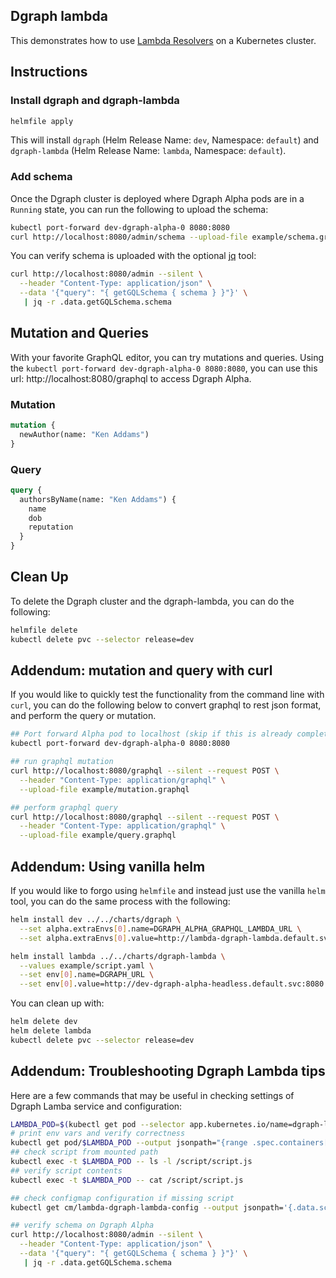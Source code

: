 ## Dgraph lambda

This demonstrates how to use [Lambda Resolvers](https://dgraph.io/docs/dgraphcloud/cloud-api/lambda/) on a Kubernetes cluster.

## Instructions

### Install dgraph and dgraph-lambda

```bash
helmfile apply
```

This will install `dgraph` (Helm Release Name: `dev`, Namespace: `default`) and `dgraph-lambda` (Helm Release Name: `lambda`, Namespace: `default`).

### Add schema

Once the Dgraph cluster is deployed where Dgraph Alpha pods are in a `Running` state, you can run the following to upload the schema:

```bash
kubectl port-forward dev-dgraph-alpha-0 8080:8080
curl http://localhost:8080/admin/schema --upload-file example/schema.graphql
```

You can verify schema is uploaded with the optional [jq](https://stedolan.github.io/jq/) tool:

```bash
curl http://localhost:8080/admin --silent \
  --header "Content-Type: application/json" \
  --data '{"query": "{ getGQLSchema { schema } }"}' \
   | jq -r .data.getGQLSchema.schema
```

## Mutation and Queries

With your favorite GraphQL editor, you can try mutations and queries.  Using the `kubectl port-forward dev-dgraph-alpha-0 8080:8080`, you can use this url: http://localhost:8080/graphql to access Dgraph Alpha.

### Mutation

```graphql
mutation {
  newAuthor(name: "Ken Addams")
}
```

### Query

```graphql
query {
  authorsByName(name: "Ken Addams") {
    name
    dob
    reputation
  }
}
```

## Clean Up

To delete the Dgraph cluster and the dgraph-lambda, you can do the following:

```bash
helmfile delete
kubectl delete pvc --selector release=dev
```

## Addendum: mutation and query with curl

If you would like to quickly test the functionality from the command line with `curl`, you can do the following below to convert graphql to rest json format, and perform the query or mutation.

```bash
## Port forward Alpha pod to localhost (skip if this is already completed)
kubectl port-forward dev-dgraph-alpha-0 8080:8080

## run graphql mutation
curl http://localhost:8080/graphql --silent --request POST \
  --header "Content-Type: application/graphql" \
  --upload-file example/mutation.graphql

## perform graphql query
curl http://localhost:8080/graphql --silent --request POST \
  --header "Content-Type: application/graphql" \
  --upload-file example/query.graphql
```

## Addendum: Using vanilla helm

If you would like to forgo using `helmfile` and instead just use the vanilla `helm` tool, you can do the same process with the following:

```bash
helm install dev ../../charts/dgraph \
  --set alpha.extraEnvs[0].name=DGRAPH_ALPHA_GRAPHQL_LAMBDA_URL \
  --set alpha.extraEnvs[0].value=http://lambda-dgraph-lambda.default.svc/graphql-worker

helm install lambda ../../charts/dgraph-lambda \
  --values example/script.yaml \
  --set env[0].name=DGRAPH_URL \
  --set env[0].value=http://dev-dgraph-alpha-headless.default.svc:8080
```

You can clean up with:

```bash
helm delete dev
helm delete lambda
kubectl delete pvc --selector release=dev
```

## Addendum: Troubleshooting Dgraph Lambda tips

Here are a few commands that may be useful in checking settings of Dgraph Lamba service and configuration:

```bash
LAMBDA_POD=$(kubectl get pod --selector app.kubernetes.io/name=dgraph-lambda --output jsonpath={.items[0].metadata.name})
# print env vars and verify correctness
kubectl get pod/$LAMBDA_POD --output jsonpath="{range .spec.containers[0].env[*]}{.name}={.value}{\"\n\"}{end}"
## check script from mounted path
kubectl exec -t $LAMBDA_POD -- ls -l /script/script.js
## verify script contents
kubectl exec -t $LAMBDA_POD -- cat /script/script.js

## check configmap configuration if missing script
kubectl get cm/lambda-dgraph-lambda-config --output jsonpath='{.data.script\.js}'

## verify schema on Dgraph Alpha
curl http://localhost:8080/admin --silent \
  --header "Content-Type: application/json" \
  --data '{"query": "{ getGQLSchema { schema } }"}' \
   | jq -r .data.getGQLSchema.schema
```
